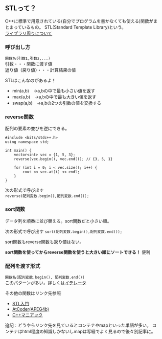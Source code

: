 ## STLって？

C++に標準で用意されている(自分でプログラムを書かなくても使える)関数がまとまっているもの。 
STL(Standard Template Library)という。    
[ライブラリ周りについて](https://github.com/uno1142/TIL/blob/master/C%2B%2B/stdc%2B%2B.h%E3%81%A3%E3%81%A6%E3%81%AA%E3%82%93%E3%81%AA%E3%81%AE.md)  

### 呼び出し方  

`関数名(引数1,引数2,...)`  
引数・・・関数に渡す値  
返り値（戻り値）・・・計算結果の値

STLはこんなのがあるよ！   
- min(a,b)　→a,bの中で最も小さい値を返す
- max(a,b)　→a,bの中で最も大きい値を返す
- swap(a,b)　→a,bの2つの引数の値を交換する

### reverse関数

配列の要素の並びを逆にできる。

```
#include <bits/stdc++.h>
using namespace std;

int main() {
    vector<int> vec = {1, 5, 3};
    reverse(vec.begin(), vec.end()); // {3, 5, 1}

    for (int i = 0; i < vec.size(); i++) {
        cout << vec.at(i) << endl;
    }
}
```
次の形式で呼び出す  
`reverse(配列変数.begin(),配列変数.end());`

### sort関数

データ列を順番に並び替える。sort関数だと小さい順。  

次の形式で呼び出す
`sort(配列変数.begin(),配列変数.end());`

sort関数もreverse関数も返り値はない。  

**sort関数を使ってからreverse関数を使うと大きい順にソートできる！**
便利  



### 配列を渡す形式

`関数名(配列変数.begin(), 配列変数.end())`  
このパターンが多い。詳しくは[イテレータ](https://atcoder.jp/contests/apg4b/tasks/APG4b_ai)

その他の関数はリンク先参照  
- [STL入門](http://kaitei.net/cpp/stl-intro/)
- [AtCoder(APEG4b)](https://atcoder.jp/contests/apg4b/tasks/APG4b_o)
- [C++マニアック](http://stlalv.la.coocan.jp/STL.html)

追記：どうやらリンク先を見ているとコンテナやmapといった単語が多い。 
コンテナはhtml程度の知識しかないしmapは写経でよく見るので後々別記事に。
